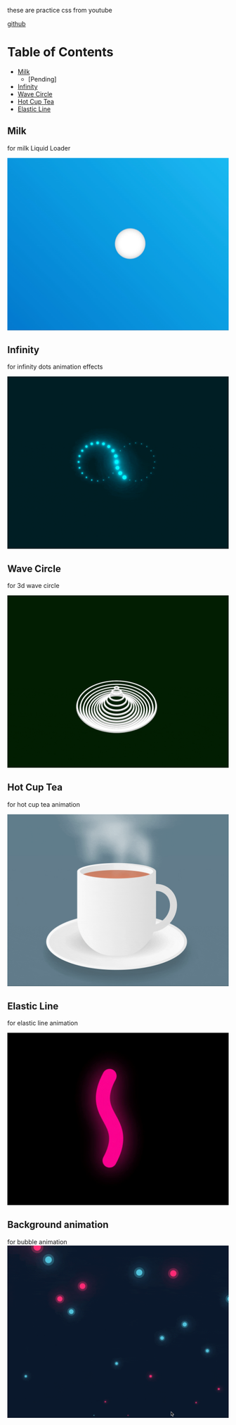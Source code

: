 these are practice css from youtube

[github](https://github.com/colorfulwolf/css_animation)

# Table of Contents

<!-- TOC depthFrom:1 depthTo:6 withLinks:1 orderedList:0 -->
  - [Milk](#milk)
    - [Pending]
  - [Infinity](#infinity)
  - [Wave Circle](#wave-circle)
  - [Hot Cup Tea](#hot-cup-tea)
  - [Elastic Line](#elastic-line)
<!-- /TOC -->

## Milk
for milk Liquid Loader

![milk effect gif](/milk/milk.gif)

## Infinity
for infinity dots animation effects

![infinity effect gif](/infinity/infinity.gif)

## Wave Circle
for 3d wave circle

![3d wave circle](/wave_circle/wave_circle.gif)

## Hot Cup Tea
for hot cup tea animation

![hot cup tea](/hot_cup_tea/hot_cup_tea.gif)

## Elastic Line
for elastic line animation

![elastic line](/elastic_line/elastic_line.gif)

## Background animation
for bubble animation
![background](/background/background.gif)